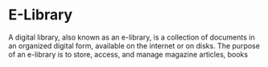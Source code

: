 # E-Library
A digital library, also known as an e-library, is a collection of documents in an organized digital form, available on the internet or on disks. The purpose of an e-library is to store, access, and manage magazine articles, books
